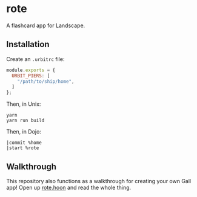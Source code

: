 # rote

A flashcard app for Landscape.

## Installation

Create an `.urbitrc` file:

```js
module.exports = {
  URBIT_PIERS: [
    "/path/to/ship/home",
  ]
};
```

Then, in Unix:

```
yarn
yarn run build
```

Then, in Dojo:

```
|commit %home
|start %rote
```

## Walkthrough

This repository also functions as a walkthrough for creating your own Gall
app! Open up [rote.hoon](urbit/app/rote.hoon) and read the whole thing.